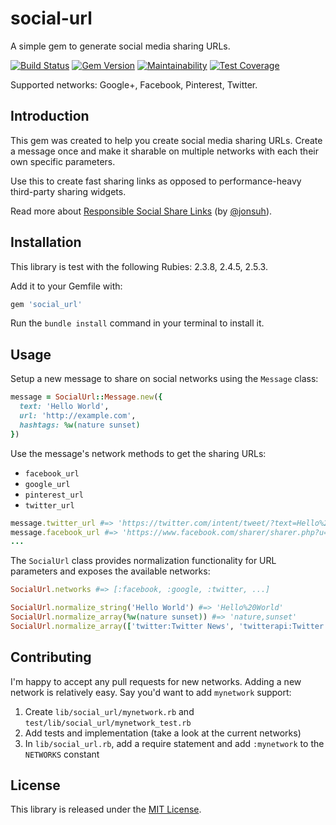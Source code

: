 # social-url

A simple gem to generate social media sharing URLs.

[![Build Status](https://travis-ci.org/richardvenneman/social-url.svg?branch=master)](https://travis-ci.org/richardvenneman/social-url)
[![Gem Version](https://badge.fury.io/rb/social-url.svg)](https://badge.fury.io/rb/social-url)
[![Maintainability](https://api.codeclimate.com/v1/badges/18b840bd059f4e83442c/maintainability)](https://codeclimate.com/github/richardvenneman/social-url/maintainability)
[![Test Coverage](https://api.codeclimate.com/v1/badges/18b840bd059f4e83442c/test_coverage)](https://codeclimate.com/github/richardvenneman/social-url/test_coverage)

Supported networks: Google+, Facebook, Pinterest, Twitter.

## Introduction

This gem was created to help you create social media sharing URLs. Create a message once and make it sharable on multiple networks with each their own specific parameters.

Use this to create fast sharing links as opposed to performance-heavy third-party sharing widgets.

Read more about [Responsible Social Share Links](https://jonsuh.com/blog/social-share-links) (by [@jonsuh](https://github.com/jonsuh)).

## Installation

This library is test with the following Rubies: 2.3.8, 2.4.5, 2.5.3.

Add it to your Gemfile with:

```ruby
gem 'social_url'
```

Run the `bundle install` command in your terminal to install it.

## Usage

Setup a new message to share on social networks using the `Message` class:

```ruby
message = SocialUrl::Message.new({
  text: 'Hello World',
  url: 'http://example.com',
  hashtags: %w(nature sunset)
})
```

Use the message's network methods to get the sharing URLs:

- `facebook_url`
- `google_url`
- `pinterest_url`
- `twitter_url`

```ruby
message.twitter_url #=> 'https://twitter.com/intent/tweet/?text=Hello%20World&url=http%3A%2F%2Fexample.com&hashtags=nature,sunset'
message.facebook_url #=> 'https://www.facebook.com/sharer/sharer.php?u=http%3A%2F%2Fexample.com'
...
```

The `SocialUrl` class provides normalization functionality for URL parameters and exposes the available networks:

```ruby
SocialUrl.networks #=> [:facebook, :google, :twitter, ...]

SocialUrl.normalize_string('Hello World') #=> 'Hello%20World'
SocialUrl.normalize_array(%w(nature sunset)) #=> 'nature,sunset'
SocialUrl.normalize_array(['twitter:Twitter News', 'twitterapi:Twitter API News']) #=> 'twitter%3ATwitter%20News,twitterapi%3ATwitter%20API%20News'
```

## Contributing

I'm happy to accept any pull requests for new networks. Adding a new network is relatively easy. Say you'd want to add `mynetwork` support:

1. Create `lib/social_url/mynetwork.rb` and `test/lib/social_url/mynetwork_test.rb`
2. Add tests and implementation (take a look at the current networks)
3. In `lib/social_url.rb`, add a require statement and add `:mynetwork` to the `NETWORKS` constant

## License

This library is released under the [MIT License](http://www.opensource.org/licenses/MIT).
